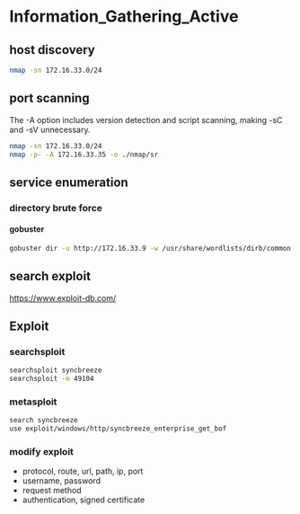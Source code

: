 
# Information_Gathering_Active

## host discovery

```bash
nmap -sn 172.16.33.0/24
```

## port scanning

The -A option includes version detection and script scanning, making -sC and -sV unnecessary.

```bash
nmap -sn 172.16.33.0/24
nmap -p- -A 172.16.33.35 -o ./nmap/sr
```

## service enumeration

### directory brute force

#### gobuster

```bash
gobuster dir -u http://172.16.33.9 -w /usr/share/wordlists/dirb/common.txt
```

## search exploit

<https://www.exploit-db.com/>

## Exploit

### searchsploit

```bash
searchsploit syncbreeze
searchsploit -m 49104
```

### metasploit

```bash
search syncbreeze
use exploit/windows/http/syncbreeze_enterprise_get_bof
```

### modify exploit

- protocol, route, url, path, ip, port
- username, password
- request method
- authentication, signed certificate
